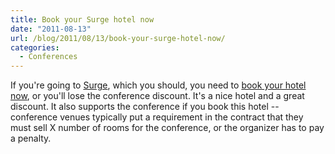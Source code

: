 ```yaml
---
title: Book your Surge hotel now
date: "2011-08-13"
url: /blog/2011/08/13/book-your-surge-hotel-now/
categories:
  - Conferences
---
```

If you're going to [Surge](http://omniti.com/surge/2011/), which you should, you need to [book your hotel now](http://omniti.com/surge/2011/hotelandtravel), or you'll lose the conference discount. It's a nice hotel and a great discount. It also supports the conference if you book this hotel -- conference venues typically put a requirement in the contract that they must sell X number of rooms for the conference, or the organizer has to pay a penalty.


